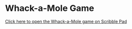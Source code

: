 # Whack-a-Mole Game

[Click here to open the Whack-a-Mole game on Scribble Pad](https://scribblepad.dev/#url=https://https://github.com/Adiraj-kashyap/Whack-A-Mole/blob/main/index.html)
